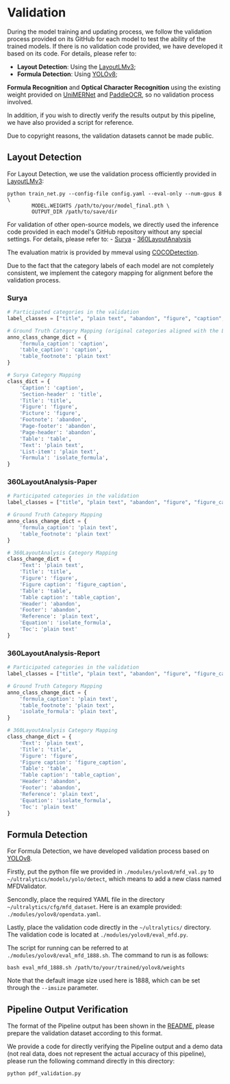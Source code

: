 # Validation

During the model training and updating process, we follow the validation process provided on its GitHub for each model to test the ability of the trained models. If there is no validation code provided, we have developed it based on its code. For details, please refer to:

- **Layout Detection**: Using the [LayoutLMv3](https://github.com/microsoft/unilm/tree/master/layoutlmv3);
- **Formula Detection**: Using [YOLOv8](https://github.com/ultralytics/ultralytics);

**Formula Recognition** and **Optical Character Recognition** using the existing weight provided on [UniMERNet](https://github.com/opendatalab/UniMERNet) and [PaddleOCR](https://github.com/PaddlePaddle/PaddleOCR), so no validation process involved.

In addition, if you wish to directly verify the results output by this pipeline, we have also provided a script for reference.

Due to copyright reasons, the validation datasets cannot be made public.

## Layout Detection

For Layout Detection, we use the validation process officiently provided in [LayoutLMv3](https://github.com/microsoft/unilm/tree/master/layoutlmv3):

```
python train_net.py --config-file config.yaml --eval-only --num-gpus 8 \
        MODEL.WEIGHTS /path/to/your/model_final.pth \
        OUTPUT_DIR /path/to/save/dir
```

For validation of other open-source models, we directly used the inference code provided in each model's GitHub repository without any special settings. For details, please refer to:
    - [Surya](https://github.com/VikParuchuri/surya?tab=readme-ov-file#layout-analysis)
    - [360LayoutAnalysis](https://github.com/360AILAB-NLP/360LayoutAnalysis/blob/main/README_EN.md)

The evaluation matrix is provided by mmeval using [COCODetection](https://mmeval.readthedocs.io/zh-cn/latest/api/generated/mmeval.metrics.COCODetection.html).

Due to the fact that the category labels of each model are not completely consistent, we implement the category mapping for alignment before the validation process.

### Surya

```python
# Participated categories in the validation
label_classes = ["title", "plain text", "abandon", "figure", "caption", "table", "isolate_formula"] 

# Ground Truth Category Mapping (original categories aligned with the LayoutLmv3-SFT fine-tuned in this repository)
anno_class_change_dict = {
    'formula_caption': 'caption',
    'table_caption': 'caption',
    'table_footnote': 'plain text'
}

# Surya Category Mapping
class_dict = {
    'Caption': 'caption',
    'Section-header' : 'title',
    'Title': 'title',
    'Figure': 'figure',
    'Picture': 'figure',
    'Footnote': 'abandon',
    'Page-footer': 'abandon',
    'Page-header': 'abandon',
    'Table': 'table',
    'Text': 'plain text',
    'List-item': 'plain text',
    'Formula': 'isolate_formula',
}
```

### 360LayoutAnalysis-Paper

```python
# Participated categories in the validation
label_classes = ["title", "plain text", "abandon", "figure", "figure_caption", "table", "table_caption", "isolate_formula"]

# Ground Truth Category Mapping
anno_class_change_dict = {
    'formula_caption': 'plain text',
    'table_footnote': 'plain text'
}

# 360LayoutAnalysis Category Mapping
class_change_dict = {
    'Text': 'plain text',  
    'Title': 'title', 
    'Figure': 'figure', 
    'Figure caption': 'figure_caption',    
    'Table': 'table',      
    'Table caption': 'table_caption',  
    'Header': 'abandon', 
    'Footer': 'abandon',     
    'Reference': 'plain text',   
    'Equation': 'isolate_formula',
    'Toc': 'plain text'   
}
```

### 360LayoutAnalysis-Report

```python
# Participated categories in the validation
label_classes = ["title", "plain text", "abandon", "figure", "figure_caption", "table", "table_caption"]

# Ground Truth Category Mapping
anno_class_change_dict = {
    'formula_caption': 'plain text',
    'table_footnote': 'plain text',
    'isolate_formula': 'plain text',
}

# 360LayoutAnalysis Category Mapping
class_change_dict = {
    'Text': 'plain text',  
    'Title': 'title', 
    'Figure': 'figure', 
    'Figure caption': 'figure_caption',    
    'Table': 'table',      
    'Table caption': 'table_caption',  
    'Header': 'abandon', 
    'Footer': 'abandon',     
    'Reference': 'plain text',   
    'Equation': 'isolate_formula',
    'Toc': 'plain text'   
}
```

## Formula Detection

For Formula Detection, we have developed validation process based on [YOLOv8](https://github.com/ultralytics/ultralytics).

Firstly, put the python file we provided in `./modules/yolov8/mfd_val.py` to `~/ultralytics/models/yolo/detect`, which means to add a new class named MFDValidator.

Sencondly, place the required YAML file in the directory `~/ultralytics/cfg/mfd_dataset`. Here is an example provided: `./modules/yolov8/opendata.yaml`.

Lastly, place the validation code directly in the `~/ultralytics/` directory. The validation code is located at `./modules/yolov8/eval_mfd.py`.

The script for running can be referred to at `./modules/yolov8/eval_mfd_1888.sh`. The command to run is as follows:

```
bash eval_mfd_1888.sh /path/to/your/trained/yolov8/weights
```

Note that the default image size used here is 1888, which can be set through the `--imsize` parameter.

## Pipeline Output Verification

The format of the Pipeline output has been shown in the [README](../../README-zh_CN.md), please prepare the validation dataset according to this format.

We provide a code for directly verifying the Pipeline output and a demo data (not real data, does not represent the actual accuracy of this pipeline), please run the following command directly in this directory:

```
python pdf_validation.py
```
